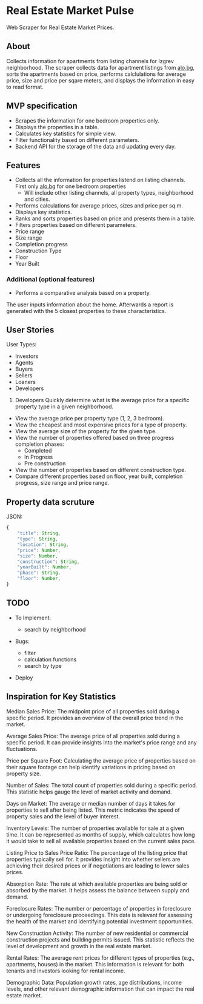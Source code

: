 # Real Estate Market Pulse

Web Scraper for Real Estate Market Prices.

## About

Collects information for apartments from listing channels for Izgrev neighborhood.
The scraper collects data for apartment listings from [alo.bg](www.alo.bg), sorts the apartments based on price, performs calclulations for average price, size and price per sqare meters, and displays the information in easy to read format.

## MVP specification

- Scrapes the information for one bedroom properties only.
- Displays the properties in a table.
- Calculates key statistics for simple view.
- Filter functionality based on different parameters.
- Backend API for the storage of the data and updating every day.

## Features

- Collects all the information for properties listend on listing channels.
  First only [alo.bg](www.alo.bg) for one bedroom properties
  - Will include other listing channels, all property types, neighborhood and cities.
- Performs calculations for average prices, sizes and price per sq.m.
- Displays key statistics.
- Ranks and sorts properties based on price and presents them in a table.
- Filters properties based on different parameters.
- Price range
- Size range
- Completion progress
- Construction Type
- Floor
- Year Built

### Additional (optional features)

- Performs a comparative analysis based on a property.

The user inputs information about the home. Afterwards a report is generated with the 5 closest properties
to these characteristics.

## User Stories

User Types:

- Investors
- Agents
- Buyers
- Sellers
- Loaners
- Developers

1. Developers
   Quickly determine what is the average price for a specific property type in a given neighborhood.

- View the average price per property type (1, 2, 3 bedroom).
- View the cheapest and most expensive prices for a type of property.
- View the average size of the property for the given type.
- View the number of properties offered based on three progress completion phases:
  - Completed
  - In Progress
  - Pre construction
- View the number of properties based on different construction type.
- Compare different properties based on floor, year built, completion progress, size range and price range.

## Property data scruture

JSON:

```javascript
{
    "title": String,
    "type": String,
    "location": String,
    "price": Number,
    "size": Number,
    "construction": String,
    "yearBuilt": Number,
    "phase": String,
    "floor": Number,
}
```

## TODO

- To Implement:

  - search by neighborhood

- Bugs:
  - filter
  - calculation functions
  - search by type
- Deploy

## Inspiration for Key Statistics

Median Sales Price: The midpoint price of all properties sold during a specific period. It provides an overview of the overall price trend in the market.

Average Sales Price: The average price of all properties sold during a specific period. It can provide insights into the market's price range and any fluctuations.

Price per Square Foot: Calculating the average price of properties based on their square footage can help identify variations in pricing based on property size.

Number of Sales: The total count of properties sold during a specific period. This statistic helps gauge the level of market activity and demand.

Days on Market: The average or median number of days it takes for properties to sell after being listed. This metric indicates the speed of property sales and the level of buyer interest.

Inventory Levels: The number of properties available for sale at a given time. It can be represented as months of supply, which calculates how long it would take to sell all available properties based on the current sales pace.

Listing Price to Sales Price Ratio: The percentage of the listing price that properties typically sell for. It provides insight into whether sellers are achieving their desired prices or if negotiations are leading to lower sales prices.

Absorption Rate: The rate at which available properties are being sold or absorbed by the market. It helps assess the balance between supply and demand.

Foreclosure Rates: The number or percentage of properties in foreclosure or undergoing foreclosure proceedings. This data is relevant for assessing the health of the market and identifying potential investment opportunities.

New Construction Activity: The number of new residential or commercial construction projects and building permits issued. This statistic reflects the level of development and growth in the real estate market.

Rental Rates: The average rent prices for different types of properties (e.g., apartments, houses) in the market. This information is relevant for both tenants and investors looking for rental income.

Demographic Data: Population growth rates, age distributions, income levels, and other relevant demographic information that can impact the real estate market.
